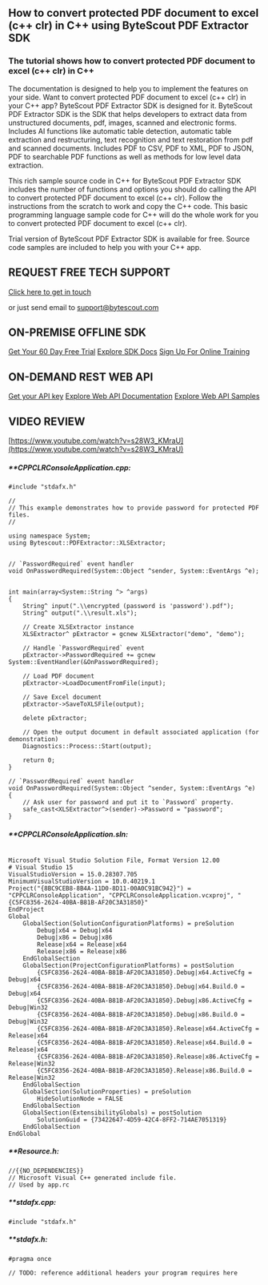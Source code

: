 ## How to convert protected PDF document to excel (c++ clr) in C++ using ByteScout PDF Extractor SDK

### The tutorial shows how to convert protected PDF document to excel (c++ clr) in C++

The documentation is designed to help you to implement the features on your side. Want to convert protected PDF document to excel (c++ clr) in your C++ app? ByteScout PDF Extractor SDK is designed for it. ByteScout PDF Extractor SDK is the SDK that helps developers to extract data from unstructured documents, pdf, images, scanned and electronic forms. Includes AI functions like automatic table detection, automatic table extraction and restructuring, text recognition and text restoration from pdf and scanned documents. Includes PDF to CSV, PDF to XML, PDF to JSON, PDF to searchable PDF functions as well as methods for low level data extraction.

This rich sample source code in C++ for ByteScout PDF Extractor SDK includes the number of functions and options you should do calling the API to convert protected PDF document to excel (c++ clr). Follow the instructions from the scratch to work and copy the C++ code. This basic programming language sample code for C++ will do the whole work for you to convert protected PDF document to excel (c++ clr).

Trial version of ByteScout PDF Extractor SDK is available for free. Source code samples are included to help you with your C++ app.

## REQUEST FREE TECH SUPPORT

[Click here to get in touch](https://bytescout.zendesk.com/hc/en-us/requests/new?subject=ByteScout%20PDF%20Extractor%20SDK%20Question)

or just send email to [support@bytescout.com](mailto:support@bytescout.com?subject=ByteScout%20PDF%20Extractor%20SDK%20Question) 

## ON-PREMISE OFFLINE SDK 

[Get Your 60 Day Free Trial](https://bytescout.com/download/web-installer?utm_source=github-readme)
[Explore SDK Docs](https://bytescout.com/documentation/index.html?utm_source=github-readme)
[Sign Up For Online Training](https://academy.bytescout.com/)


## ON-DEMAND REST WEB API

[Get your API key](https://pdf.co/documentation/api?utm_source=github-readme)
[Explore Web API Documentation](https://pdf.co/documentation/api?utm_source=github-readme)
[Explore Web API Samples](https://github.com/bytescout/ByteScout-SDK-SourceCode/tree/master/PDF.co%20Web%20API)

## VIDEO REVIEW

[https://www.youtube.com/watch?v=s28W3_KMraU](https://www.youtube.com/watch?v=s28W3_KMraU)




<!-- code block begin -->

##### ****CPPCLRConsoleApplication.cpp:**
    
```
#include "stdafx.h"

//
// This example demonstrates how to provide password for protected PDF files.
//

using namespace System;
using Bytescout::PDFExtractor::XLSExtractor;


// `PasswordRequired` event handler
void OnPasswordRequired(System::Object ^sender, System::EventArgs ^e);


int main(array<System::String ^> ^args)
{
	String^ input(".\\encrypted (password is 'password').pdf");
	String^ output(".\\result.xls");

	// Create XLSExtractor instance
	XLSExtractor^ pExtractor = gcnew XLSExtractor("demo", "demo");

	// Handle `PasswordRequired` event
	pExtractor->PasswordRequired += gcnew System::EventHandler(&OnPasswordRequired);

	// Load PDF document
	pExtractor->LoadDocumentFromFile(input);

	// Save Excel document
	pExtractor->SaveToXLSFile(output);

	delete pExtractor;

	// Open the output document in default associated application (for demonstration)
	Diagnostics::Process::Start(output);
	
    return 0;
}

// `PasswordRequired` event handler
void OnPasswordRequired(System::Object ^sender, System::EventArgs ^e)
{
	// Ask user for password and put it to `Password` property.
	safe_cast<XLSExtractor^>(sender)->Password = "password";
}

```

<!-- code block end -->    

<!-- code block begin -->

##### ****CPPCLRConsoleApplication.sln:**
    
```

Microsoft Visual Studio Solution File, Format Version 12.00
# Visual Studio 15
VisualStudioVersion = 15.0.28307.705
MinimumVisualStudioVersion = 10.0.40219.1
Project("{8BC9CEB8-8B4A-11D0-8D11-00A0C91BC942}") = "CPPCLRConsoleApplication", "CPPCLRConsoleApplication.vcxproj", "{C5FC8356-2624-40BA-B81B-AF20C3A31850}"
EndProject
Global
	GlobalSection(SolutionConfigurationPlatforms) = preSolution
		Debug|x64 = Debug|x64
		Debug|x86 = Debug|x86
		Release|x64 = Release|x64
		Release|x86 = Release|x86
	EndGlobalSection
	GlobalSection(ProjectConfigurationPlatforms) = postSolution
		{C5FC8356-2624-40BA-B81B-AF20C3A31850}.Debug|x64.ActiveCfg = Debug|x64
		{C5FC8356-2624-40BA-B81B-AF20C3A31850}.Debug|x64.Build.0 = Debug|x64
		{C5FC8356-2624-40BA-B81B-AF20C3A31850}.Debug|x86.ActiveCfg = Debug|Win32
		{C5FC8356-2624-40BA-B81B-AF20C3A31850}.Debug|x86.Build.0 = Debug|Win32
		{C5FC8356-2624-40BA-B81B-AF20C3A31850}.Release|x64.ActiveCfg = Release|x64
		{C5FC8356-2624-40BA-B81B-AF20C3A31850}.Release|x64.Build.0 = Release|x64
		{C5FC8356-2624-40BA-B81B-AF20C3A31850}.Release|x86.ActiveCfg = Release|Win32
		{C5FC8356-2624-40BA-B81B-AF20C3A31850}.Release|x86.Build.0 = Release|Win32
	EndGlobalSection
	GlobalSection(SolutionProperties) = preSolution
		HideSolutionNode = FALSE
	EndGlobalSection
	GlobalSection(ExtensibilityGlobals) = postSolution
		SolutionGuid = {73422647-4D59-42C4-8FF2-714AE7051319}
	EndGlobalSection
EndGlobal

```

<!-- code block end -->    

<!-- code block begin -->

##### ****Resource.h:**
    
```
//{{NO_DEPENDENCIES}}
// Microsoft Visual C++ generated include file.
// Used by app.rc

```

<!-- code block end -->    

<!-- code block begin -->

##### ****stdafx.cpp:**
    
```
#include "stdafx.h"

```

<!-- code block end -->    

<!-- code block begin -->

##### ****stdafx.h:**
    
```
#pragma once

// TODO: reference additional headers your program requires here

```

<!-- code block end -->
